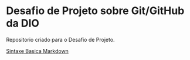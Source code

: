 # Desafio de Projeto sobre Git/GitHub da DIO

  Repositorio criado para o Desafio de Projeto.

[Sintaxe Basica Markdown](https://www.markdownguide.org/basic-syntax/)
